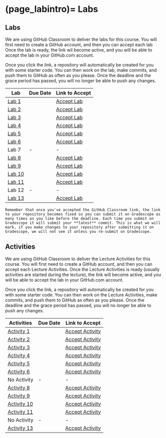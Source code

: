 (page_labintro)=
Labs
=======================

<head>
    <base target="_blank">
</head>

## Labs

We are using GitHub Classroom to deliver the labs for this course.
You will first need to create a GitHub account, and then you can accept each lab
Once the lab is ready, the link wil become active, and you will be able to accept the lab in your GitHub.com account.

Once you click the link, a repository will automatically be created for you with some starter code.
You can then work on the lab, make commits, and push them to GitHub as often as you please. 
Once the deadline and the grace period has passed, you will no longer be able to push any changes.

| Lab                     | Due Date | Link to Accept |
|-------------------------|----------|----------------|
| [Lab 1](week01/lab.md)  |          | [Accept Lab]() |
| [Lab 2](week02/lab.md)  |          | [Accept Lab]() |
| [Lab 3](week03/lab.md)  |          | [Accept Lab]() |
| [Lab 4](week04/lab.md)  |          | [Accept Lab]() |
| [Lab 5](week05/lab.md)  |          | [Accept Lab]() |
| [Lab 6](week06/lab.md)  |          | [Accept Lab]() |
| Lab 7                   | -        | -              |
| [Lab 8](week08/lab.md)  |          | [Accept Lab]() |
| [Lab 9](week09/lab.md)  |          | [Accept Lab]() |
| [Lab 10](week10/lab.md) |          | [Accept Lab]() |
| [Lab 11](week11/lab.md) |          | [Accept Lab]() |
| Lab 12                  | -        | -              |
| [Lab 13](week13/lab.md) |          | [Accept Lab]() |

```{tip}
Remember that once you've accepted the GitHub Classroom link, the link to your repository becomes fixed so you can submit it on Gradescope as many times as you like before the deadline. Each time you submit on Gradescope it will submit your **latest** commit. This is what we will mark, if you make changes to your repository after submitting it on Gradescope, we will not see it unless you re-submit on Gradescope.
```

## Activities

We are using GitHub Classroom to deliver the Lecture Activities for this course.
You will first need to create a GitHub account, and then you can accept each Lecture Activities.
Once the Lecture Activities is ready (usually activities are started during the lecture), the link will become active, and you will be able to accept the lab in your GitHub.com account.

Once you click the link, a repository will automatically be created for you with some starter code.
You can then work on the Lecture Activities, make commits, and push them to GitHub as often as you please. 
Once the deadline and the grace period has passed, you will no longer be able to push any changes.

| Activities                          | Due Date | Link to Accept      |
|-------------------------------------|----------|---------------------|
| [Activity 1](class/week01/lecture)  |          | [Accept Activity]() |
| [Activity 2](class/week02/lecture)  |          | [Accept Activity]() |
| [Activity 3](class/week03/lecture)  |          | [Accept Activity]() |
| [Activity 4](class/week04/lecture)  |          | [Accept Activity]() |
| [Activity 5](class/week05/lecture)  |          | [Accept Activity]() |
| [Activity 6](class/week06/lecture)  |          | [Accept Activity]() |
| No Activity                         | -        | -                   |
| [Activity 8](class/week08/lecture)  |          | [Accept Activity]() |
| [Activity 9](class/week09/lecture)  |          | [Accept Activity]() |
| [Activity 10](class/week10/lecture) |          | [Accept Activity]() |
| [Activity 11](class/week11/lecture) |          | [Accept Activity]() |
| No Activity                         | -        | -                   |
| [Activity 13](class/week13/lecture) |          | [Accept Activity]() |